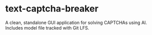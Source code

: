 # text-captcha-breaker
A clean, standalone GUI application for solving CAPTCHAs using AI. Includes model file tracked with Git LFS.
